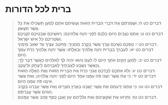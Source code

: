 # ברית לכל הדורות

> דברים כט ח: וּשְׁמַרְתֶּם אֶת דִּבְרֵי הַבְּרִית הַזֹּאת וַעֲשִׂיתֶם אֹתָם לְמַעַן תַּשְׂכִּילוּ אֵת כָּל אֲשֶׁר תַּעֲשׂוּן.  
> דברים כט ט: אַתֶּם נִצָּבִים הַיּוֹם כֻּלְּכֶם לִפְנֵי יְהוָה אֱלֹהֵיכֶם:  רָאשֵׁיכֶם שִׁבְטֵיכֶם זִקְנֵיכֶם וְשֹׁטְרֵיכֶם כֹּל אִישׁ יִשְׂרָאֵל.  
> דברים כט י: טַפְּכֶם נְשֵׁיכֶם וְגֵרְךָ אֲשֶׁר בְּקֶרֶב מַחֲנֶיךָ:  מֵחֹטֵב עֵצֶיךָ עַד שֹׁאֵב מֵימֶיךָ.  
> דברים כט יא: לְעָבְרְךָ בִּבְרִית יְהוָה אֱלֹהֶיךָ וּבְאָלָתוֹ:  אֲשֶׁר יְהוָה אֱלֹהֶיךָ כֹּרֵת עִמְּךָ הַיּוֹם.  
> דברים כט יב: לְמַעַן הָקִים אֹתְךָ הַיּוֹם לוֹ לְעָם וְהוּא יִהְיֶה לְּךָ לֵאלֹהִים כַּאֲשֶׁר דִּבֶּר לָךְ; וְכַאֲשֶׁר נִשְׁבַּע לַאֲבֹתֶיךָ לְאַבְרָהָם לְיִצְחָק וּלְיַעֲקֹב.  
> דברים כט יג: וְלֹא אִתְּכֶם לְבַדְּכֶם אָנֹכִי כֹּרֵת אֶת הַבְּרִית הַזֹּאת וְאֶת הָאָלָה הַזֹּאת.  
> דברים כט יד: כִּי אֶת אֲשֶׁר יֶשְׁנוֹ פֹּה עִמָּנוּ עֹמֵד הַיּוֹם לִפְנֵי יְהוָה אֱלֹהֵינוּ; וְאֵת אֲשֶׁר אֵינֶנּוּ פֹּה עִמָּנוּ הַיּוֹם.  
> דברים כט טו: כִּי אַתֶּם יְדַעְתֶּם אֵת אֲשֶׁר יָשַׁבְנוּ בְּאֶרֶץ מִצְרָיִם וְאֵת אֲשֶׁר עָבַרְנוּ בְּקֶרֶב הַגּוֹיִם אֲשֶׁר עֲבַרְתֶּם.  
> דברים כט טז: וַתִּרְאוּ אֶת שִׁקּוּצֵיהֶם וְאֵת גִּלֻּלֵיהֶם עֵץ וָאֶבֶן כֶּסֶף וְזָהָב אֲשֶׁר עִמָּהֶם.  
 

